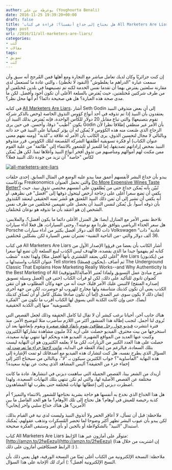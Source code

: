 ```yaml
---
author: يوغرطة بن علي (Youghourta Benali)
date: 2016-11-25 19:39:20+00:00
draft: false
title: 'هل نحتاج إلى خداع أنفسنا؟: قراءة في كتاب All Marketers Are Liars'
type: post
url: /2016/11/all-marketers-are-liars/
categories:
- كُتب
- مقالات
tags:
- تسويق
- كتب
---
```


إن كنت جزائريًا وكان لديك تعامل مباشر مع التجارة ومع أهلها فمن المُرجح أنه سبق وأن سمعت عبارة "الدراهم ما يغلطوش" (النقود لا تخُطئ) ، والتي عادة ما تُستعمل لدى مقارنة سلعتين يفترض بهما أن تقدما نفس الخدمة لكنه تم تصنيعهما في بلدين مُختلفين أو من طرف شركتين مُختلفتين، حيث يُفترض بالسلعة الأغلى أن تكون أجود وأفضل. لكن ما مدى صحة هذه العبارة؟ هل هي صحيحة دائما؟ أم أنها محل نظر؟.




في كتابه [All Marketers Are Liars](http://amzn.to/2fwEezu)، أشار Seth Godin إلى أن بعض متذوقي النبيذ يعتقدون بأن النبيذ إذا تم تذوقه في أحد أنواع كؤوس التذوق الخاصة (وخص بالذكر شركة تقوم بتصنيعها) والتي تباع مقابل 20 دولار للكأس الواحدة، فإنه يُفترض بذلك النبيذ أن يكون "أطيب" ذوقا، وأحسن. في حين يرى Godin بأن الأمر غير منطقي إطلاقا نظرا لأن الزجاج الذي صُنعت منه هذه الكؤوس لا يُمكن له أن يؤثر كيميائيا على النبيذ في حد ذاته وبالتالي لا مجال لتحسين الذوق، يرى الكاتب بأن الأمر له علاقة بـ"كذبة" (ومنه نفهم معنى عنوان الكتاب) أو فكرة تسويقية أطلقتها الشركة المُصنعة لتلك الكؤوس، قرر متذوقو النبيذ بمحض إراداتهم تصديقها، إما للتميز أو للشعور بالانتماء إلى "طائفة" من علية القوم ممن مكنت لهم أموالهم ومناصبهم من تذوق أفخر أنواع النبيذ وأغلاها ثمنا. لكن هل يُمكن لكأس "خاصة" أن تزيد من جودة ذلك النبيذ فعلا؟




[![all-marketers-are-liars](http://www.it-scoop.com/wp-content/uploads/2016/11/All-Marketers-Are-Liars.jpg)
](http://www.it-scoop.com/2016/11/all-marketers-are-liars/all-marketers-are-liars/)




يبدو بأن خداع البشر لأنفسهم أعمق مما يبدو عليه الوضع في المثال السابق. إحدى حلقات بودكاست Freakonomics والتي تحمل العنوان [Do More Expensive Wines Taste Better?](http://freakonomics.com/2010/12/16/freakonomics-radio-do-more-expensive-wines-taste-better/) تُبيّن بأنه يُمكن خداع حتى من يُطلقون على أنفسهم مختصي تذوق نبيذ، حيث يكفي أن تضع سعرا أغلى على زجاجة أرخص ليتحول ذوقها إلى "أفضل" في نظرهم، أو أنه يكفي أن تشير إلى أن ثمن ذلك النبيذ المُعتق هو عُشر ثمنه الحقيقي ليعتقد المُتذوق بأن ذوقه أسوأ. بل يُمكن لنفس النبيذ أن يحصل على تقييمين مُختلفين من طرف نفس الشخص إن هو اعتقد بأن ما تذوقه هو نوعان مُختلفان.




نلاحظ نفس الأمر مع المنازل أيضا: هل المنزل الأغلى دائما ما يكون أفضل؟، والملابس: هل سعر الحذاء الرياضي يتوافق طردا مع نوعيته؟، وحتى السيارات، هل فعلا أداء سيارات Porsche ذات 80 ألف دولار أفضل بكثير من أداء سيارات Volkswagen “عادية" ذات 36 ألف دولار والتي -من الناحية التقنية- تعتبران نفس السيارة لكن بشكلين مُختلفين.




في كتاب All Marketers Are Liars أشار الكاتب بأن بعضا من قرؤوا الإصدار الأول من كتابه لم يفهموا جيدا ما الذي يقصده، فالهدف ليس الكذب لبيع السلعة (أن تضع لها سعرا أغلى لكي يعتقد المُشتري بأنها أفضل مثلا) ولهذا تجده "شطب" Are Liars (يكذبون) من عنوان الكتاب واستبدلها بـ Tell stories (يحكون قِصصًا)، ثم أضاف The Underground Classic That Explains How Marketing Really Works--and Why Authenticity Is the Best Marketing of All (شرح مبادئ عمل التسويق ولماذا تُعتبر الأصالة/الموثوقية أفضل وسيلة تسويق) كعنوان ثانوي للتأكيد على ذلك، لكن لو قرأت الكتاب (حتى في إصداره المنقح) لالتبس عليك الأمر قليلا، حيث أنه من جهة وكأن المطلوب هو أن تتقن الكذب يعني أن تكون كذبتك متناسقة ولها مخارج للهروب لو حوصرت، لكن من جهة أخرى إتقان ذلك لا يكون سوى عبر الصدق (إما أن تكون صادقا بشكل كامل أو أن تُصدّق كذبتك أيضا)، حتى وإن كانت الكذبة التي يسوق لها الكتاب أقرب ما تكون من "الفكرة التسويقية" منها إلى الكذبة الحقيقية.




هناك جانب آخر، أحيانا نرغب كبشر أن لا تقال لنا كامل الحقيقة وذلك لجعل القصص التي تُروى لنا أجمل. لتجنب إطالة هذا المنشور أكثر من اللازم سأضرب مثلا لتوضيح الأمر. منذ فترة انتشرت [فيديو حول رجل مطافئ يقوم بإنقاذ قطة صغيرة](http://www.youtube.com/watch?v=CjB_oVeq8Lo) ويقوم بإنعاشها بعد أن استخرجها من بيت محترق. الفيديو حصلت على أزيد 32 مليون مشاهدة تشاركها الكثيرون وكتبت عنها العديد من المواقع الشهيرة. الفيديو هذه وبحكم أنها تنتهي نهاية سعيدة، حصلت على هذا العدد الكبير من الزيارات، لكن ما لا يعلمه الكثيرون هو أن النهاية ليست بتلك السعادة، فبالرغم من إنقاذ القطة في البداية، [ماتت لاحقا جراء ما تعرضت له](http://gawker.com/this-cat-rescue-video-will-make-you-very-happy-then-re-1400886345). السؤال الذي يطرح نفسه، هل كنت لتشارك هذه الفيديو مع أصدقائك لو تمت الإشارة إلى هذه النهاية "المأساوية"؟ جواب الكثيرين سيكون بـ "لا"، وبالتالي من سيحتاج أكثر إلى إخفاء جزء من الحقيقة؟ أليس المشاهد الذي يبحث عن نهاية سعيدة؟




أزيدك من الشعر بيتا، القصص الجميلة التي ساهمت ديزني في انتشارها، عادة ما كانت مختلفة عن القصص الأصلية لها، والتي لم تكن تنتهي بتلك النهايات السعيدة، ولهذا اضطرت ديزني إلى إعطائها نهايات مُختلفة حتى يطرب لها المشاهدون.




هل هذا الخداع الذي نخدع به أنفسها هو حاجة بشرية نحتاجها للشعور بالانتماء والتميز؟ أم كذبة رخيصة للعيش في أوهام؟ هل نحتاج إلى تلك الأوهام؟ ما هو الحد الفاصل ما بين الأمرين؟ هل هناك خداع سلبي وآخر إيجابي؟




ملاحظة: قبل أن تسأل، لا أعاقر الخمر ولا أتذوق النبيذ وليست لدي نية في القيام بذلك، لكن يبدو بأن عيوب البشر تظهر أكثر وضوحا لما تحضر المُسكرات وتذهب عقولهم، يُمكنك استبدال “النبيذ” بالشكولاطة أو بالجبن أو بأي أمر وستبقى الفكرة صحيحة.




كتاب All Marketers Are Liars متوفّر على أمازون عبر هذا الرّابط: [http://amzn.to/2fwEezu](http://amzn.to/2fwEezu) (إن اشتريت من خلال هذا الرابط فستكافئني أمازون على ذلك :) ).




ملاحظة: النسخة الإلكترونية من الكتاب أغلى ثمنًا من النسخة الورقية، فهل يعني ذلك بأن النسخ الإلكترونية أفضل؟ :) أترك لك الإجابة على هذا السؤال.
